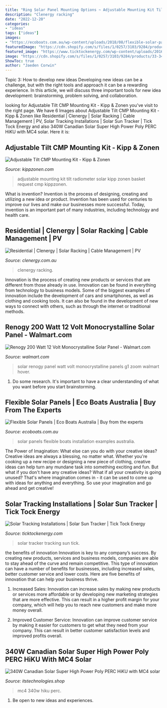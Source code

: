```yaml
---
title: "Ring Solar Panel Mounting Options ~ Adjustable Mounting Kit Tilt Radiometer Solar Kipp Zonen Basket Request Cmp Kippzonen"
description: "Clenergy racking"
date: "2022-12-20"
categories:
- "ideas"
tags: ["ideas"]
images:
- "https://ecoboats.com.au/wp-content/uploads/2018/08/flexible-solar-panels-10.jpg"
featuredImage: "https://cdn.shopify.com/s/files/1/0257/3103/9284/products/33-340halfpoly2_3f53bd83-09c1-4935-aef0-dea7340b5aaa_1024x1024.jpg?v=1588689115"
featured_image: "https://www.ticktockenergy.com/wp-content/uploads/2016/10/IMG_3272.jpg"
image: "https://cdn.shopify.com/s/files/1/0257/3103/9284/products/33-340halfpoly2_3f53bd83-09c1-4935-aef0-dea7340b5aaa_1024x1024.jpg?v=1588689115"
ShowToc: true
author: "Jaeden Corwin"
---
```



Topic 3: How to develop new ideas
Developing new ideas can be a challenge, but with the right tools and approach it can be a rewarding experience. In this article, we will discuss three important tools for new idea development: brainstorming, problem solving, and collaboration.

	

		
looking for Adjustable Tilt CMP Mounting Kit - Kipp &amp; Zonen you've visit to the right page. We have 6 Images about Adjustable Tilt CMP Mounting Kit - Kipp &amp; Zonen like Residential | Clenergy | Solar Racking | Cable Management | PV, Solar Tracking Installations | Solar Sun Tracker | Tick Tock Energy and also 340W Canadian Solar Super High Power Poly PERC HiKU with MC4 solar. Here it is:
		
    
## Adjustable Tilt CMP Mounting Kit - Kipp &amp; Zonen

<img loading=lazy src="http://www.kippzonen.com/data/uploads/product/12_Accessories_03_Adjustable_Tilt_CMP_Mounting_Kit_01_ATCMPMK_05_Detail.jpg" onerror="this.onerror=null;this.src='https://tse2.mm.bing.net/th?id=OIP.W1cYTPjOdYdwDxEfXig8KQHaHa&amp;pid=15.1';" alt="Adjustable Tilt CMP Mounting Kit - Kipp &amp; Zonen">

_Source: kippzonen.com_

>adjustable mounting kit tilt radiometer solar kipp zonen basket request cmp kippzonen. 

	

What is invention?
Invention is the process of designing, creating and utilizing a new idea or product. Invention has been used for centuries to improve our lives and make our businesses more successful. Today, invention is an important part of many industries, including technology and health care.

    
## Residential | Clenergy | Solar Racking | Cable Management | PV

<img loading=lazy src="https://www.clenergy.com.au/wp-content/uploads/2020/07/Clenergy_pitched-Roof_Solar-Racking_Elkson-Contracting-1024x682.jpg" onerror="this.onerror=null;this.src='https://tse2.mm.bing.net/th?id=OIP.F5dLh5RYsLzpzlGBgI2E8AHaE7&amp;pid=15.1';" alt="Residential | Clenergy | Solar Racking | Cable Management | PV">

_Source: clenergy.com.au_

>clenergy racking. 

	

Innovation is the process of creating new products or services that are different from those already in use. Innovation can be found in everything from technology to business models. Some of the biggest examples of innovation include the development of cars and smartphones, as well as clothing and cooking tools. It can also be found in the development of new ways to connect with others, such as through the internet or traditional methods.

    
## Renogy 200 Watt 12 Volt Monocrystalline Solar Panel - Walmart.com

<img loading=lazy src="https://i5.walmartimages.com/asr/467463a8-08a9-4a4b-92d5-94ec7ff6d533.b178a161dddabf1c6c65fe8b75d979e3.jpeg?odnWidth=612&amp;odnHeight=612&amp;odnBg=ffffff" onerror="this.onerror=null;this.src='https://tse2.mm.bing.net/th?id=OIP.NT13n5kkcB2Awe5Omz0-sQHaHa&amp;pid=15.1';" alt="Renogy 200 Watt 12 Volt Monocrystalline Solar Panel - Walmart.com">

_Source: walmart.com_

>solar renogy panel watt volt monocrystalline panels g1 zoom walmart hover. 

	

1. Do some research. It's important to have a clear understanding of what you want before you start brainstorming.

    
## Flexible Solar Panels | Eco Boats Australia | Buy From The Experts

<img loading=lazy src="https://ecoboats.com.au/wp-content/uploads/2018/08/flexible-solar-panels-10.jpg" onerror="this.onerror=null;this.src='https://tse4.mm.bing.net/th?id=OIP.5zWLk644iS3r8EJ24EBmfQHaE8&amp;pid=15.1';" alt="Flexible Solar Panels | Eco Boats Australia | Buy from the experts">

_Source: ecoboats.com.au_

>solar panels flexible boats installation examples australia. 

	

The Power of Imagination: What else can you do with your creative ideas?
Creative ideas are always a blessing, no matter what. Whether you're cooking up a new recipe or designing a new piece of clothing, creative ideas can help turn any mundane task into something exciting and fun. But what if you don't have any creative ideas? What if all your creativity is going unused? That's where imagination comes in - it can be used to come up with ideas for anything and everything. So use your imagination and go ahead and get creative!

    
## Solar Tracking Installations | Solar Sun Tracker | Tick Tock Energy

<img loading=lazy src="https://www.ticktockenergy.com/wp-content/uploads/2016/10/IMG_3272.jpg" onerror="this.onerror=null;this.src='https://tse2.mm.bing.net/th?id=OIP.Y-dN79KPeguFlhb0FNxn-wHaFj&amp;pid=15.1';" alt="Solar Tracking Installations | Solar Sun Tracker | Tick Tock Energy">

_Source: ticktockenergy.com_

>solar tracker tracking sun tick. 

	

the benefits of innovation
Innovation is key to any company’s success. By creating new products, services and business models, companies are able to stay ahead of the curve and remain competitive. This type of innovation can have a number of benefits for businesses, including increased sales, better customer service and lower costs. Here are five benefits of innovation that can help your business thrive.
1. Increased Sales: Innovation can increase sales by making new products or services more affordable or by developing new marketing strategies that are more effective. This can result in a higher profit margin for your company, which will help you to reach new customers and make more money overall.

2. Improved Customer Service: Innovation can improve customer service by making it easier for customers to get what they need from your company. This can result in better customer satisfaction levels and improved profits overall.


    
## 340W Canadian Solar Super High Power Poly PERC HiKU With MC4 Solar

<img loading=lazy src="https://cdn.shopify.com/s/files/1/0257/3103/9284/products/33-340halfpoly2_3f53bd83-09c1-4935-aef0-dea7340b5aaa_1024x1024.jpg?v=1588689115" onerror="this.onerror=null;this.src='https://tse2.mm.bing.net/th?id=OIP.fs2iwDL7MnUCvWuAFAe8VAHaH_&amp;pid=15.1';" alt="340W Canadian Solar Super High Power Poly PERC HiKU with MC4 solar">

_Source: itstechnologies.shop_

>mc4 340w hiku perc. 

	

1. Be open to new ideas and experiences.

